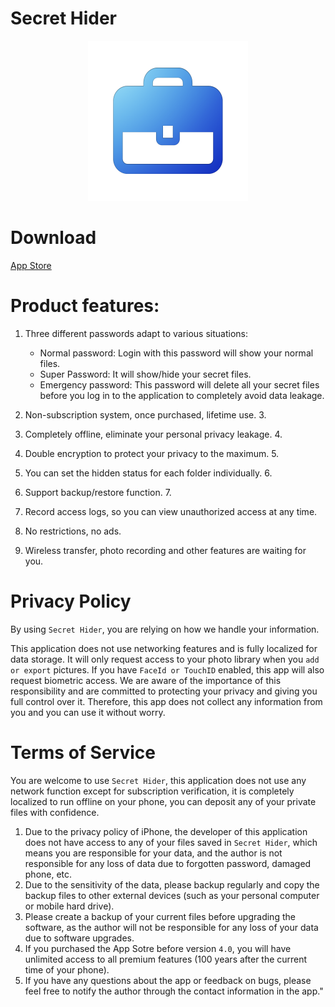 # Secret Hider

<p style="text-align:center;"><img loading="lazy" src="logo.png" alt="" width="256" height="256"/></p>

# Download
[App Store](https://apps.apple.com/us/app/隐私猎手/id1312636920)

# Product features:
1. Three different passwords adapt to various situations:
    * Normal password: Login with this password will show your normal files.
    * Super Password: It will show/hide your secret files.
    * Emergency password: This password will delete all your secret files before you log in to the application to completely avoid data leakage.

2. Non-subscription system, once purchased, lifetime use. 3.
3. Completely offline, eliminate your personal privacy leakage. 4.
4. Double encryption to protect your privacy to the maximum. 5.
5. You can set the hidden status for each folder individually. 6.
6. Support backup/restore function. 7.
7. Record access logs, so you can view unauthorized access at any time.
8. No restrictions, no ads.
9. Wireless transfer, photo recording and other features are waiting for you.

# Privacy Policy
By using `Secret Hider`, you are relying on how we handle your information. 

This application does not use networking features and is fully localized for data storage. It will only request access to your photo library when you `add or export` pictures. If you have `FaceId or TouchID` enabled, this app will also request biometric access. We are aware of the importance of this responsibility and are committed to protecting your privacy and giving you full control over it. Therefore, this app does not collect any information from you and you can use it without worry.

# Terms of Service
You are welcome to use `Secret Hider`, this application does not use any network function except for subscription verification, it is completely localized to run offline on your phone, you can deposit any of your private files with confidence.
1. Due to the privacy policy of iPhone, the developer of this application does not have access to any of your files saved in `Secret Hider`, which means you are responsible for your data, and the author is not responsible for any loss of data due to forgotten password, damaged phone, etc.
2. Due to the sensitivity of the data, please backup regularly and copy the backup files to other external devices (such as your personal computer or mobile hard drive).
3. Please create a backup of your current files before upgrading the software, as the author will not be responsible for any loss of your data due to software upgrades.
4. If you purchased the App Sotre before version `4.0`, you will have unlimited access to all premium features (100 years after the current time of your phone).
5. If you have any questions about the app or feedback on bugs, please feel free to notify the author through the contact information in the app."
